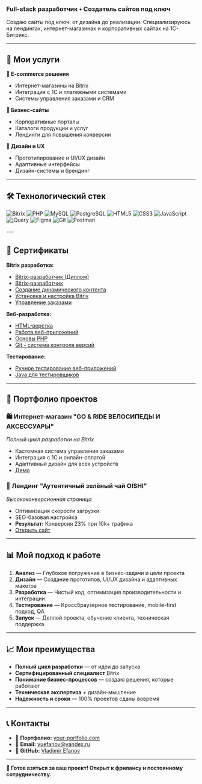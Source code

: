 ### Full-stack разработчик • Создатель сайтов под ключ

Создаю сайты под ключ: от дизайна до реализации. Специализируюсь на лендингах, интернет-магазинах и корпоративных сайтах на 1С-Битрикс.

---

## 🚀 Мои услуги

**🛒 E-commerce решения**
- Интернет-магазины на Bitrix
- Интеграция с 1С и платежными системами
- Системы управления заказами и CRM

**🏢 Бизнес-сайты**
- Корпоративные порталы
- Каталоги продукции и услуг
- Лендинги для повышения конверсии

**🎨 Дизайн и UX**
- Прототипирование и UI/UX дизайн
- Адаптивные интерфейсы
- Дизайн-системы и брендинг

---

## 🛠️ Технологический стек

<p align="left">
<img src="https://img.shields.io/badge/Bitrix-Expert-orange?style=for-the-badge&logo=bitrix" alt="Bitrix"/>
<img src="https://img.shields.io/badge/PHP-777BB4?style=for-the-badge&logo=php&logoColor=white" alt="PHP"/>
<img src="https://img.shields.io/badge/MySQL-4479A1?style=for-the-badge&logo=mysql&logoColor=white" alt="MySQL"/>
<img src="https://img.shields.io/badge/PostgreSQL-316192?style=for-the-badge&logo=postgresql&logoColor=white" alt="PostgreSQL"/>
<img src="https://img.shields.io/badge/HTML5-E34F26?style=for-the-badge&logo=html5&logoColor=white" alt="HTML5"/>
<img src="https://img.shields.io/badge/CSS3-1572B6?style=for-the-badge&logo=css3&logoColor=white" alt="CSS3"/>
<img src="https://img.shields.io/badge/JavaScript-F7DF1E?style=for-the-badge&logo=javascript&logoColor=black" alt="JavaScript"/>
<img src="https://img.shields.io/badge/jQuery-0769AD?style=for-the-badge&logo=jquery&logoColor=white" alt="jQuery"/>
<img src="https://img.shields.io/badge/Figma-F24E1E?style=for-the-badge&logo=figma&logoColor=white" alt="Figma"/>
<img src="https://img.shields.io/badge/Git-F05032?style=for-the-badge&logo=git&logoColor=white" alt="Git"/>
<img src="https://img.shields.io/badge/Postman-FF6C37?style=for-the-badge&logo=postman&logoColor=white" alt="Postman"/>
</p>
---

## 📜 Сертификаты

**Bitrix разработка:**
- [Bitrix-разработчик (Диплом)](./certificates/bitrix-developer-diploma.pdf)
- [Bitrix-разработчик](./certificates/bitrix-developer.pdf)
- [Создание динамического контента](./certificates/bitrix-dynamic-content.pdf)
- [Установка и настройка Bitrix](./certificates/bitrix-installation.pdf)
- [Управление заказами](./certificates/bitrix-order-system.pdf)

**Веб-разработка:**
- [HTML-верстка](./certificates/html-layout.pdf)
- [Работа веб-приложений](./certificates/web-applications-work.pdf)
- [Основы PHP](./certificates/PHP.pdf)
- [Git - система контроля версий](./certificates/git-version-control.pdf)

**Тестирование:**
- [Ручное тестирование веб-приложений](./certificates/manual-testing.pdf)
- [Java для тестировщиков](./certificates/java-testing.pdf)

---
## 💼 Портфолио проектов

### 🛍️ Интернет-магазин "GO & RIDE ВЕЛОСИПЕДЫ И АКСЕССУАРЫ"
*Полный цикл разработки на Bitrix*
- Кастомная система управления заказами
- Интеграция с 1С и онлайн-оплатой
- Адаптивный дизайн для всех устройств
- [Демо](https://u179268.test-handyhost.ru/)

### 🎯 Лендинг "Аутентичный зелёный чай OISHI"
*Высококонверсионная страница*
- Оптимизация скорости загрузки
- SEO-базовая настройка
- **Результат:** Конверсия 23% при 10k+ трафика
- [Открыть сайт](https://opt.oishigroup.ru/)

---

## 📊 Мой подход к работе

1. **Анализ** — Глубокое погружение в бизнес-задачи и цели проекта
2. **Дизайн** — Создание прототипов, UI/UX дизайна и адаптивных макетов
3. **Разработка** — Чистый код, оптимизация производительности и интеграции
4. **Тестирование** — Кроссбраузерное тестирование, mobile-first подход, QA
5. **Запуск** — Деплой проекта, обучение клиента, техническая поддержка

---

## 📈 Мои преимущества

- **Полный цикл разработки** — от идеи до запуска
- **Сертифицированный специалист** Bitrix
- **Понимание бизнес-процессов** — создаю решения, которые работают
- **Техническая экспертиза** + дизайн-мышление
- **Надежность и сроки** — 100% проектов сданы вовремя

---

## 📞 Контакты

- 💼 **Портфолио:** [your-portfolio.com]()
- 📧 **Email:** vuefanov@yandex.ru
- 🔗 **GitHub:** [Vladimir Efanov](https://github.com/VladimirEfanov)

---

**🚀 Готов взяться за ваш проект! Открыт к фрилансу и постоянному сотрудничеству.**
